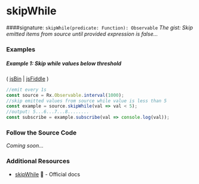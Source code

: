 # skipWhile
####signature: `skipWhile(predicate: Function): Observable`
*The gist: Skip emitted items from source until provided expression is false...*


### Examples

##### Example 1: Skip while values below threshold

( [jsBin](http://jsbin.com/bemikuleya/edit?js,console) | [jsFiddle](https://jsfiddle.net/btroncone/3ymfxb09/) )

```js
//emit every 1s
const source = Rx.Observable.interval(1000);
//skip emitted values from source while value is less than 5
const example = source.skipWhile(val => val < 5);
//output: 5...6...7...8........
const subscribe = example.subscribe(val => console.log(val));
```

### Follow the Source Code
*Coming soon...*


### Additional Resources
* [skipWhile](http://reactivex.io/rxjs/class/es6/Observable.js~Observable.html#instance-method-skipWhile) :newspaper: - Official docs